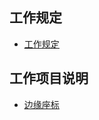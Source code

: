 ## 工作规定

- <a href="工作规定.html" target="_blank"><u>工作规定</u></a>

## 工作项目说明

- <a href="边缘座标_工作说明.html" target="_blank"><u>边缘座标</u></a>
